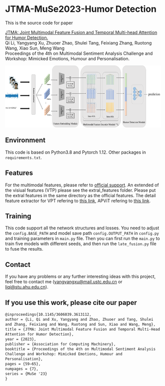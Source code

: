 # JTMA-MuSe2023-Humor Detection

This is the source code for paper

[JTMA: Joint Multimodal Feature Fusion and Temporal Multi-head Attention for Humor Detection.](https://doi.org/10.1145/3606039.3613112) </br>
Qi Li, Yangyang Xu, Zhuoer Zhao, Shulei Tang, Feixiang Zhang, Ruotong Wang, Xiao Sun, Meng Wang </br>
Proceedings of the 4th on Multimodal Sentiment Analysis Challenge and Workshop: Mimicked Emotions, Humour and Personalisation. </br>

<img src="./JTMA.png" width = "600px" height = "200px" align=center />

## Environment

This code is based on Python3.8 and Pytorch 1.12. Other packages in `requirements.txt`.

## Features

For the multimodal features, please refer to [official support](https://www.muse-challenge.org/challenge/data). An extended of the visiual features (VTP) please see the extral_features folder. Please put the extral features in the same directory as the official features.
The detail feature extractor for VPT refering to [this link](https://github.com/KMnP/vpt), APViT refering to [this link](https://github.com/youqingxiaozhua/APViT).

## Training
This code support all the network structures and losses. You need to adjust the `config.BASE_PATH` and model save path `config.OUTPUT_PATH` in `config.py` and training parameters in `main.py` file. Then you can first run the `main.py` to train five models with different seeds, and then run the `late_fusion.py` file to fuse the results.

## Contact
If you have any problems or any further interesting ideas with this project, feel free to contact me (yangyangxu@mail.ustc.edu.cn or liqi@stu.ahu.edu.cn).

## If you use this work, please cite our paper

    @inproceedings{10.1145/3606039.3613112,
	author = {Li, Qi and Xu, Yangyang and Zhao, Zhuoer and Tang, Shulei and Zhang, Feixiang and Wang, Ruotong and Sun, Xiao and Wang, Meng},
	title = {JTMA: Joint Multimodal Feature Fusion and Temporal Multi-Head Attention for Humor Detection},
	year = {2023},
	publisher = {Association for Computing Machinery},
	booktitle = {Proceedings of the 4th on Multimodal Sentiment Analysis Challenge and Workshop: Mimicked Emotions, Humour and Personalisation},
	pages = {59–65},
	numpages = {7},
	series = {MuSe '23}
	}